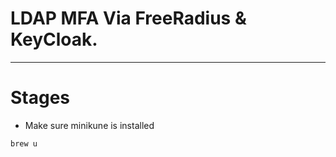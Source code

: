 # LDAP MFA Via FreeRadius & KeyCloak.

-----


# Stages

* Make sure minikune is installed

```
brew u
```
